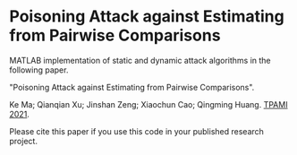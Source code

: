 # Poisoning Attack against Estimating from Pairwise Comparisons

MATLAB implementation of static and dynamic attack algorithms in the following paper.

"Poisoning Attack against Estimating from Pairwise Comparisons".

Ke Ma; Qianqian Xu; Jinshan Zeng; Xiaochun Cao; Qingming Huang. [TPAMI 2021](tps://ieeexplore.ieee.org/document/9448491).

Please cite this paper if you use this code in your published research project.
